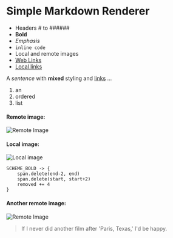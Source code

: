 # Simple Markdown Renderer

* Headers # to ######
* **Bold**
* _Emphasis_
* `inline code`
* Local and remote images
* [Web Links](https://fiskurgit.github.io)
* [Local links](linked_page.md)

A _sentence_ with **mixed** styling and [links](https://fiskurgit.github.io) ...

1. an
2. ordered
3. list


#### Remote image:
![Remote Image](https://fiskurgit.github.io/blog/series1/sample1.png)

#### Local image:
![Local image](hexagram_res)

```
SCHEME_BOLD -> {
    span.delete(end-2, end)
    span.delete(start, start+2)
    removed += 4
}

```



#### Another remote image:
![Remote Image](https://fiskurgit.github.io/blog/series1/sample2.png)


> If I never did another film after 'Paris, Texas,' I'd be happy.


